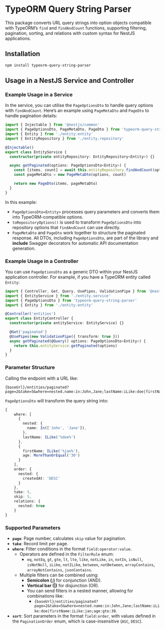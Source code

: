 # TypeORM Query String Parser

This package converts URL query strings into option objects compatible with TypeORM’s `find` and `findAndCount` functions, supporting filtering, pagination, sorting, and relations with custom syntax for NestJS applications.

## Installation

```bash
npm install typeorm-query-string-parser
```

## Usage in a NestJS Service and Controller

### Example Usage in a Service

In the service, you can utilise the `PageOptionsDto` to handle query options with `findAndCount`. Here’s an example using `PageMetaDto` and `PageDto` to handle pagination details:

```typescript
import { Injectable } from '@nestjs/common'
import { PageOptionsDto, PageMetaDto, PageDto } from 'typeorm-query-string-parser'
import { Entity } from './entity.entity'
import { EntityRepository } from './entity.repository'

@Injectable()
export class EntityService {
  constructor(private entityRepository: EntityRepository<Entity>) {}

  async getPaginated(options: PageOptionsDto<Entity>) {
    const [items, count] = await this.entityRepository.findAndCount(options.toRepositoryOptions())
    const pageMetaDto = new PageMetaDto(options, count)

    return new PageDto(items, pageMetaDto)
  }
}
```

In this example:
- `PageOptionsDto<Entity>` processes query parameters and converts them into TypeORM-compatible options.
- `toRepositoryOptions()` is used to transform `PageOptionsDto` into repository options that `findAndCount` can use directly.
- `PageMetaDto` and `PageDto` work together to structure the paginated response. All DTOs, including `PageOptionsDto`, are part of the library and **include** Swagger decorators for automatic API documentation generation.

### Example Usage in a Controller

You can use `PageOptionsDto` as a generic DTO within your NestJS application controller. For example, if you have a TypeORM entity called `Entity`:

```typescript
import { Controller, Get, Query, UsePipes, ValidationPipe } from '@nestjs/common'
import { EntityService } from './entity.service'
import { PageOptionsDto } from 'typeorm-query-string-parser'
import { Entity } from './entity.entity'

@Controller('entities')
export class EntityController {
  constructor(private entityService: EntityService) {}

  @Get('paginated')
  @UsePipes(new ValidationPipe({ transform: true }))
  async getPaginated(@Query() options: PageOptionsDto<Entity>) {
    return this.entityService.getPaginated(options)
  }
}
```

### Parameter Structure

Calling the endpoint with a URL like:

```
{baseUrl}/entities/paginated?page=2&take=5&where=nested.name:in:John,Jane;lastName:iLike:doe|firstName:iLike:jan;age:gte:30&sort=nested.createdAt:DESC
```

`PageOptionsDto` will transform the query string into:

```typescript
{
    where: [
      {
        nested: {
          name: In(['John', 'Jane']),
        },
        lastName: ILike('%doe%')
      },
      {
        firstName: ILike('%jan%'),
        age: MoreThanOrEqual('30')
      }
    ],
    order: {
      nested: {
        createdAt: 'DESC'
      }
    },
    take: 5,
    skip: 5,
    relations: {
      nested: true
    }
}
```

### Supported Parameters

- **`page`**: Page number, calculates `skip` value for pagination.
- **`take`**: Record limit per page.
- **`where`**: Filter conditions in the format `field:operator:value`.
    - Operators are defined in the `FilterRule` enum:
        - `eq`, `notEq`, `gt`, `gte`, `lt`, `lte`, `like`, `notLike`, `in`, `notIn`, `isNull`, `isNotNull`, `iLike`, `notILike`, `between`, `notBetween`, `arrayContains`, `arrayNotContains`, `jsonContains`.
    - Multiple filters can be combined using:
        - **Semicolon (;)** for conjunction (AND).
        - **Vertical bar (|)** for disjunction (OR).
        - You can send filters in a nested manner, allowing for combinations like:
            - `{baseUrl}/entities/paginated?page=2&take=5&where=nested.name:in:John,Jane;lastName:iLike:doe|firstName:iLike:jan;age:gte:30`.
- **`sort`**: Sort parameters in the format `field:order`, with values defined in the `PaginationOrder` enum, which is case-insensitive (`ASC`, `DESC`).
